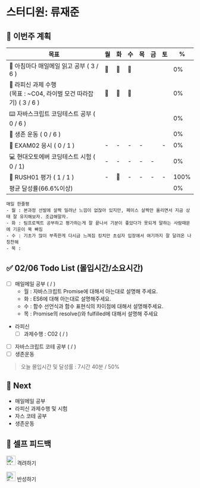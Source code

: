 # 스터디원: 류재준

## 🚀 이번주 계획

| 목표                            | 월   | 화   | 수   | 목   | 금   | 토   | %   |
| ------------------------------- | --- | --- | --- | --- | --- | --- | --- |
| 📰 아침마다 매일메일 읽고 공부 ( 3 / 6 ) |🌠|🌠|🌠|||| 0% |
| 📌 라피신 과제 수행 <br/>(목표 : ~C04, 라이벌 모건 따라잡기) ( 3 / 6 ) |🌠|🌠|🌠|||| 0%  |
| ⌨️ 자바스크립트 코딩테스트 공부 ( 0 / 6 )      ||||||| 0% |
| 💪 생존 운동 ( 0 / 6 )               ||||||| 0% |
| 💯 EXAM02 응시 ( 0 / 1 )            |-|-|-|-||-| 0% |
| 💻 현대오토에버 코딩테스트 시험 ( 0 / 1)       |-|-|-|-|-|| 0% |
| 💃 RUSH01 평가 ( 1 / 1 )            |-|🌠|-|-|-|-| 100% |
| 평균 달성률(66.6%이상)      |||||||  0% |


```text
매일 한줄평
- 월 : 본과정 선발에 살짝 밀려난 느낌이 없잖아 있지만, 페이스 살짝만 올리면서 지금 상태 잘 유지해보자. 조급해말자.
- 화 : 팀프로젝트 공부하고 평가하는게 잘 끝나서 기분이 좋았다가 못되게 말하는 사람때문에 기운이 쭉 빠짐
- 수 : 기초가 많이 부족한게 다시금 느껴짐 킹치만 초심자 입장에서 여기까지 잘 달려온 나 칭찬해
- 목 : 
```

## ✅ 02/06 Todo List (몰입시간/소요시간) 
- [ ] 매일메일 공부 (  /  )
  - 월 : 자바스크립트 Promise에 대해서 아는대로 설명해 주세요.
  - 화 : ES6에 대해 아는대로 설명해주세요.
  - 수 : 함수 선언식과 함수 표현식의 차이점에 대해서 설명해주세요.
  - 목 : Promise의 resolve()와 fulfilled에 대해서 설명해 주세요
- 라피신
  - [ ] 과제수행 : C02 (  /  )
- [ ] 자바스크립트 코테 공부 (  /  )
- [ ] 생존운동
> 오늘 몰입시간 및 달성률 : 7시간 40분 / 50%

## 🌱 Next
- 매일메일 공부
- 라피신 과제수행 및 시험
- 자스 코테 공부
- 생존운동

## 🎉 셀프 피드백

<img src="https://raw.githubusercontent.com/Tarikul-Islam-Anik/Animated-Fluent-Emojis/master/Emojis/Smilies/Hugging%20Face.png" alt="Hugging Face" width="25" height="25"> 격려하기</img>

> 

<img src="https://raw.githubusercontent.com/Tarikul-Islam-Anik/Animated-Fluent-Emojis/master/Emojis/Smilies/Face%20with%20Monocle.png" alt="Face with Monocle" width="25" height="25"> 반성하기</img>

> 
